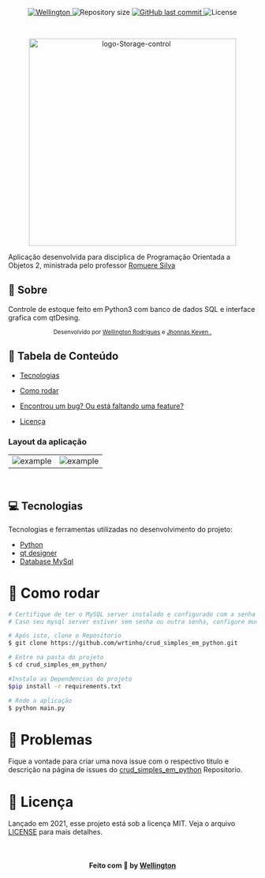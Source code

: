 

<p align="center">	
   <a href="https://www.linkedin.com/in/wellington123/">
      <img alt="Wellington" src="https://img.shields.io/badge/-Wellington123-5965e0?style=flat&logo=Linkedin&logoColor=white" />
   </a>
  <img alt="Repository size" src="https://img.shields.io/github/repo-size/wrtinho/crud_simples_em_python?color=5863d2">

  <a href="https://github.com/wrtinho/crud_simples_em_python/commits/master">
    <img alt="GitHub last commit" src="https://img.shields.io/github/last-commit/wrtinho/crud_simples_em_python?color=5863d2">
  </a> 
  <img alt="License" src="https://img.shields.io/badge/license-MIT-5965e0">

</p>
   <br>



<p align="center">
   <img src="https://github.com/wrtinho/crud_simples_em_python/blob/master/imagens/logo.png" alt="logo-Storage-control" width="420"/>

</p>

 
Aplicação desenvolvida para disciplica de Programação Orientada a Objetos 2, ministrada pelo professor  [Romuere Silva](https://github.com/romuere) 


## 📖 Sobre 


Controle de estoque feito em Python3 com banco de dados SQL e interface grafica com qtDesing.



<div align="center">
   <sub>Desenvolvido por 
    <a href="https://github.com/wrtinho">Wellington Rodrigues</a> e
    <a href="https://github.com/J-Keven">Jhonnas Keven
.</a>
  </sub>
</div>

## :pushpin: Tabela de Conteúdo

* [Tecnologias](#computer-tecnologias)
* [Como rodar](#construction_worker-como-rodar)
* [Encontrou um bug? Ou está faltando uma feature?](#bug-problemas)

* [Licença](#memo-licença)

### Layout da aplicação

|  |  |
|----------|----------|
| ![example](https://github.com/wrtinho/crud_simples_em_python/blob/master/imagens/gif1.gif) |  ![example](https://github.com/wrtinho/crud_simples_em_python/blob/master/imagens/gif2.gif) |


<br>

## :computer: Tecnologias
Tecnologias e ferramentas utilizadas no desenvolvimento do projeto:

* [Python](https://www.python.org/)
* [qt designer](https://pythonbasics.org/qt-designer-python/) 
* [Database MySql](https://www.w3schools.com/python/python_mysql_getstarted.asp) 



# :construction_worker: Como rodar

```bash
# Certifique de ter o MySQL server instalado e configurado com a senha 1234, 
# Caso seu mysql server estiver sem senha ou outra senha, configure mude os parametros do *passwd* dento do arquivo Banco.py:

# Após isto, clone o Repositorio
$ git clone https://github.com/wrtinho/crud_simples_em_python.git

# Entre na pasta do projeto
$ cd crud_simples_em_python/

#Instale as Dependencias do projeto
$pip install -r requirements.txt

# Rode a aplicação
$ python main.py

```


# :bug: Problemas

Fique a vontade para criar uma nova issue com o respectivo titulo e descrição na página de issues do [crud_simples_em_python](https://github.com/wrtinho/crud_simples_em_python/issues) Repositorio.


# :memo: Licença

Lançado em 2021, esse projeto está sob a licença MIT. 
Veja o arquivo [LICENSE](./LICENSE) para mais detalhes.


<br>

<h4 align="center">
    Feito com 💜 by <a href="https://www.linkedin.com/in/wellington123/" target="_blank">Wellington </a>
</h4>

